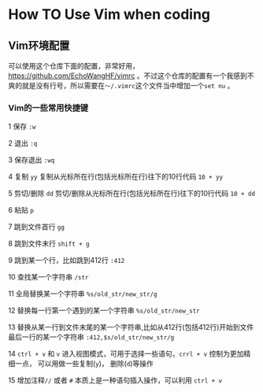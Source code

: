 # How TO Use Vim when coding

## Vim环境配置
可以使用这个仓库下面的配置，非常好用，https://github.com/EchoWangHF/vimrc 。不过这个仓库的配置有一个我感到不爽的就是没有行号，所以需要在`～/.vimrc`这个文件当中增加一个`set nu` 。

### Vim的一些常用快捷键
1 保存 `:w`

2 退出 `:q`

3 保存退出 `:wq`

4 复制 `yy`  复制从光标所在行(包括光标所在行)往下的10行代码  `10 + yy`
 
5 剪切/删除 `dd`  剪切/删除从光标所在行(包括光标所在行)往下的10行代码  `10 + dd`

6 粘贴 `p`

7 跳到文件首行 `gg`

8 跳到文件末行 `shift + g`

9 跳到某一个行，比如跳到412行 `:412` 

10 查找某一个字符串 `/str`

11 全局替换某一个字符串 `%s/old_str/new_str/g`

12 替换每一行第一个遇到的某一个字符串 `%s/old_str/new_str`

13 替换从某一行到文件末尾的某一个字符串,比如从412行(包括412行)开始到文件最后一行的某一个字符串 `:412,$s/old_str/new_str/g`

14 `ctrl + v` 和 `v` 进入视图模式，可用于选择一些语句，`crrl + v` 控制为更加精细一点， 可以用做一些复制(`y`)， 删除(`d`)等操作

15 增加注释`//` 或者 `#` 本质上是一种语句插入操作，可以利用 `ctrl + v`
